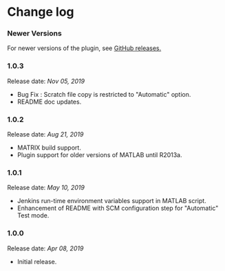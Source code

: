 Change log
===

### Newer Versions 

For newer versions of the plugin, see [GitHub releases.](https://github.com/jenkinsci/matlab-plugin/releases)

### 1.0.3

Release date: _Nov 05, 2019_

* Bug Fix : Scratch file copy is restricted to "Automatic" option.
* README doc updates. 


### 1.0.2

Release date: _Aug 21, 2019_

* MATRIX build support. 
* Plugin support for older versions of MATLAB until R2013a.

### 1.0.1

Release date: _May 10, 2019_

* Jenkins run-time environment variables support in MATLAB script.
* Enhancement of README with SCM configuration step for "Automatic" Test mode.

### 1.0.0

Release date: _Apr 08, 2019_

* Initial release.








